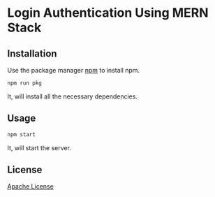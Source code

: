 # Login Authentication Using MERN Stack

## Installation

Use the package manager [npm](https://docs.npmjs.com/cli/v10/commands/npm-install) to install npm.

```bash
npm run pkg
```
It, will install  all the necessary dependencies.
## Usage

```python
npm start
```
It, will start the server.

## License

[Apache License](http://www.apache.org/licenses/)
